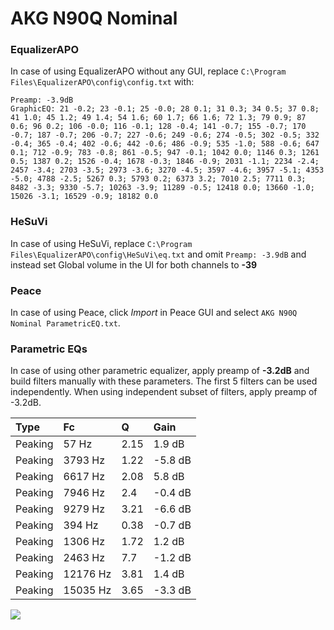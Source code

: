 # AKG N90Q Nominal

### EqualizerAPO
In case of using EqualizerAPO without any GUI, replace `C:\Program Files\EqualizerAPO\config\config.txt`
with:
```
Preamp: -3.9dB
GraphicEQ: 21 -0.2; 23 -0.1; 25 -0.0; 28 0.1; 31 0.3; 34 0.5; 37 0.8; 41 1.0; 45 1.2; 49 1.4; 54 1.6; 60 1.7; 66 1.6; 72 1.3; 79 0.9; 87 0.6; 96 0.2; 106 -0.0; 116 -0.1; 128 -0.4; 141 -0.7; 155 -0.7; 170 -0.7; 187 -0.7; 206 -0.7; 227 -0.6; 249 -0.6; 274 -0.5; 302 -0.5; 332 -0.4; 365 -0.4; 402 -0.6; 442 -0.6; 486 -0.9; 535 -1.0; 588 -0.6; 647 0.1; 712 -0.9; 783 -0.8; 861 -0.5; 947 -0.1; 1042 0.0; 1146 0.3; 1261 0.5; 1387 0.2; 1526 -0.4; 1678 -0.3; 1846 -0.9; 2031 -1.1; 2234 -2.4; 2457 -3.4; 2703 -3.5; 2973 -3.6; 3270 -4.5; 3597 -4.6; 3957 -5.1; 4353 -5.0; 4788 -2.5; 5267 0.3; 5793 0.2; 6373 3.2; 7010 2.5; 7711 0.3; 8482 -3.3; 9330 -5.7; 10263 -3.9; 11289 -0.5; 12418 0.0; 13660 -1.0; 15026 -3.1; 16529 -0.9; 18182 0.0
```

### HeSuVi
In case of using HeSuVi, replace `C:\Program Files\EqualizerAPO\config\HeSuVi\eq.txt` and omit `Preamp:
-3.9dB` and instead set Global volume in the UI for both channels to **-39**

### Peace
In case of using Peace, click *Import* in Peace GUI and select `AKG N90Q Nominal ParametricEQ.txt`.

### Parametric EQs
In case of using other parametric equalizer, apply preamp of **-3.2dB** and build filters manually
with these parameters. The first 5 filters can be used independently.
When using independent subset of filters, apply preamp of -3.2dB.

| Type    | Fc       |    Q | Gain    |
|:--------|:---------|:-----|:--------|
| Peaking | 57 Hz    | 2.15 | 1.9 dB  |
| Peaking | 3793 Hz  | 1.22 | -5.8 dB |
| Peaking | 6617 Hz  | 2.08 | 5.8 dB  |
| Peaking | 7946 Hz  | 2.4  | -0.4 dB |
| Peaking | 9279 Hz  | 3.21 | -6.6 dB |
| Peaking | 394 Hz   | 0.38 | -0.7 dB |
| Peaking | 1306 Hz  | 1.72 | 1.2 dB  |
| Peaking | 2463 Hz  | 7.7  | -1.2 dB |
| Peaking | 12176 Hz | 3.81 | 1.4 dB  |
| Peaking | 15035 Hz | 3.65 | -3.3 dB |

![](https://raw.githubusercontent.com/jaakkopasanen/AutoEq/master/results/innerfidelity/sbaf-serious/AKG%20N90Q%20Nominal/AKG%20N90Q%20Nominal.png)